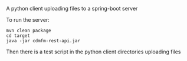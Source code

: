A python client uploading files to a spring-boot server

To run the server:

    mvn clean package
    cd target
    java -jar cdmfm-rest-api.jar

Then there is a test script in the python client directories uploading files
